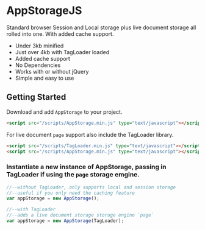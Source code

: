 # AppStorageJS

Standard browser Session and Local storage plus live document storage all rolled into one. With added cache support.

* Under 3kb minified
* Just over 4kb with TagLoader loaded
* Added cache support
* No Dependencies
* Works with or without jQuery
* Simple and easy to use

## Getting Started
Download and add `AppStorage` to your project.

```html
<script src="/scripts/AppStorage.min.js" type="text/javascript"></script>
```

For live document `page` support also include the TagLoader library.

```html
<script src="/scripts/TagLoader.min.js" type="text/javascript"></script>
<script src="/scripts/AppStorage.min.js" type="text/javascript"></script>
```

### Instantiate a new instance of AppStorage, passing in TagLoader if using the `page` storage emgine.

```javascript
//--without TagLoader, only supports local and session storage
//--useful if you only need the caching feature
var appStorage = new AppStorage();

//--with TagLoader
//--adds a live document storage storage engine `page`
var appStorage = new AppStorage(TagLoader);
```